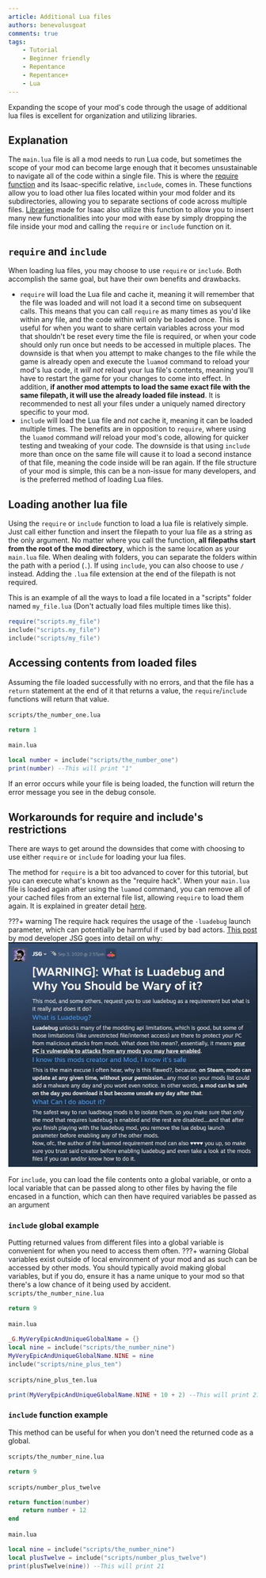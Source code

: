 ```yaml
---
article: Additional Lua files
authors: benevolusgoat
comments: true
tags:
    - Tutorial
    - Beginner friendly
    - Repentance
    - Repentance+
    - Lua
---
```


Expanding the scope of your mod's code through the usage of additional lua files is excellent for organization and utilizing libraries.

## Explanation
The `main.lua` file is all a mod needs to run Lua code, but sometimes the scope of your mod can become large enough that it becomes unsustainable to navigate all of the code within a single file. This is where the [require function](https://www.lua.org/pil/8.1.html) and its Isaac-specific relative, `include`, comes in. These functions allow you to load other lua files located within your mod folder and its subdirectories, allowing you to separate sections of code across multiple files. [Libraries](https://en.wikipedia.org/wiki/Library_(computing)) made for Isaac also utilize this function to allow you to insert many new functionalities into your mod with ease by simply dropping the file inside your mod and calling the `require` or `include` function on it.

## `require` and `include`
When loading lua files, you may choose to use `require` or `include`. Both accomplish the same goal, but have their own benefits and drawbacks.

- `require` will load the Lua file and cache it, meaning it will remember that the file was loaded and will not load it a second time on subsequent calls. This means that you can call `require` as many times as you'd like within any file, and the code within will only be loaded once. This is useful for when you want to share certain variables across your mod that shouldn't be reset every time the file is required, or when your code should only run once but needs to be accessed in multiple places. The downside is that when you attempt to make changes to the file while the game is already open and execute the `luamod` command to reload your mod's lua code, it *will not* reload your lua file's contents, meaning you'll have to restart the game for your changes to come into effect. In addition, **if another mod attempts to load the same exact file with the same filepath, it will use the already loaded file instead**. It is recommended to nest all your files under a uniquely named directory specific to your mod.
- `include` will load the Lua file and *not* cache it, meaning it can be loaded multiple times. The benefits are in opposition to `require`, where using the `luamod` command *will* reload your mod's code, allowing for quicker testing and tweaking of your code. The downside is that using `include` more than once on the same file will cause it to load a second instance of that file, meaning the code inside will be ran again. If the file structure of your mod is simple, this can be a non-issue for many developers, and is the preferred method of loading Lua files.

## Loading another lua file
Using the `require` or `include` function to load a lua file is relatively simple. Just call either function and insert the filepath to your lua file as a string as the only argument. No matter where you call the function, **all filepaths start from the root of the mod directory**, which is the same location as your `main.lua` file. When dealing with folders, you can separate the folders within the path with a period (`.`). If using `include`, you can also choose to use `/` instead. Adding the `.lua` file extension at the end of the filepath is not required.

This is an example of all the ways to load a file located in a "scripts" folder named `my_file.lua` (Don't actually load files multiple times like this).

```Lua
require("scripts.my_file")
include("scripts.my_file")
include("scripts/my_file")
```

## Accessing contents from loaded files
Assuming the file loaded successfully with no errors, and that the file has a `return` statement at the end of it that returns a value, the `require`/`include` functions will return that value.

`scripts/the_number_one.lua`

```Lua
return 1
```

`main.lua`

```Lua
local number = include("scripts/the_number_one")
print(number) --This will print "1"
```

If an error occurs while your file is being loaded, the function will return the error message you see in the debug console.

## Workarounds for require and include's restrictions
There are ways to get around the downsides that come with choosing to use either `require` or `include` for loading your lua files.

The method for `require` is a bit too advanced to cover for this tutorial, but you can execute what's known as the "require hack". When your `main.lua` file is loaded again after using the `luamod` command, you can remove all of your cached files from an external file list, allowing `require` to load them again. It is explained in greater detail [here](https://wofsauge.github.io/IsaacDocs/rep/tutorials/Using-Additional-Lua-Files.html#workaround-for-require-problems).

???+ warning
	The require hack requires the usage of the `-luadebug` launch parameter, which can potentially be harmful if used by bad actors. [This post](https://steamcommunity.com/workshop/filedetails/discussion/2214634210/2941369009255606603/) by mod developer JSG goes into detail on why:<br>
	![JSG's message on the SMB ROM hack mod uploaded to the Isaac workshop](../assets/additional_lua_files/luadebug_message_jsg.jpg)

For `include`, you can load the file contents onto a global variable, or onto a local variable that can be passed along to other files by having the file encased in a function, which can then have required variables be passed as an argument

### `include` global example
Putting returned values from different files into a global variable is convenient for when you need to access them often.
???+ warning
	Global variables exist outside of local environment of your mod and as such can be accessed by other mods. You should typically avoid making global variables, but if you do, ensure it has a name unique to your mod so that there's a low chance of it being used by accident.
`scripts/the_number_nine.lua`

```Lua
return 9
```

`main.lua`

```Lua
_G.MyVeryEpicAndUniqueGlobalName = {}
local nine = include("scripts/the_number_nine")
MyVeryEpicAndUniqueGlobalName.NINE = nine
include("scripts/nine_plus_ten")
```

`scripts/nine_plus_ten.lua`
```Lua
print(MyVeryEpicAndUniqueGlobalName.NINE + 10 + 2) --This will print 21
```

### `include` function example
This method can be useful for when you don't need the returned code as a global.

`scripts/the_number_nine.lua`

```Lua
return 9
```

`scripts/number_plus_twelve`

```Lua
return function(number)
	return number + 12
end
```

`main.lua`

```Lua
local nine = include("scripts/the_number_nine")
local plusTwelve = include("scripts/number_plus_twelve")
print(plusTwelve(nine)) --This will print 21
```